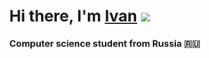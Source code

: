 # Hi there, I'm [Ivan](https://daniilshat.ru/) ![](https://github.com/blackcater/blackcater/raw/main/images/Hi.gif) 
### Computer science student from Russia 🇷🇺
